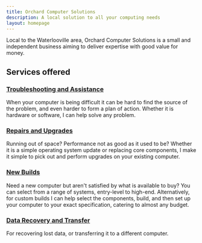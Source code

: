 ```yaml
---
title: Orchard Computer Solutions
description: A local solution to all your computing needs
layout: homepage
---
```


Local to the Waterlooville area, Orchard Computer Solutions is a small and independent business aiming to deliver expertise with good value for money.

## Services offered

### [Troubleshooting and Assistance](./troubleshooting/)

When your computer is being difficult it can be hard to find the source of the problem, and even harder to form a plan of action. Whether it is hardware or software, I can help solve any problem.

### [Repairs and Upgrades](./repairsandupgrades/)

Running out of space? Performance not as good as it used to be? Whether it is a simple operating system update or replacing core components, I make it simple to pick out and perform upgrades on your existing computer.

### [New Builds](./newbuilds/)

Need a new computer but aren't satisfied by what is available to buy? You can select from a range of systems, entry-level to high-end. Alternatively, for custom builds I can help select the components, build, and then set up your computer to your exact specification, catering to almost any budget.

### [Data Recovery and Transfer](./data/)

For recovering lost data, or transferring it to a different computer.